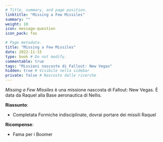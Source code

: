 ```yaml
---
# Title, summary, and page position.
linktitle: "Missing a Few Missiles" 
summary: ""
weight: 10
icon: message-question
icon_pack: fas

# Page metadata.
title: "Missing a Few Missiles"
date: 2022-11-15
type: book # Do not modify.
commentable: true
tags: "Missioni nascoste di Fallout: New Vegas"
hidden: true # Visibile nella sidebar
private: false # Nascosto dalle ricerche
---
```


<div class="fnv">


*Missing a Few Missiles* è una missione nascosta di Fallout: New Vegas. È data da Raquel alla Base aeronautica di Nellis.


**Riassunto**:
- Completata Formiche indisciplinate, dovrai portare dei missili Raquel


**Ricompense**:
- Fama per i Boomer


</div>


